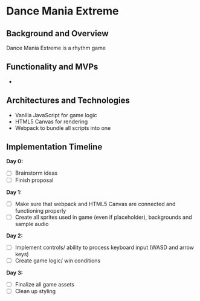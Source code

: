 # Dance Mania Extreme

## Background and Overview
Dance Mania Extreme is a rhythm game

## Functionality and MVPs
* 

## Architectures and Technologies

* Vanilla JavaScript for game logic
* HTML5 Canvas for rendering
* Webpack to bundle all scripts into one

## Implementation Timeline
**Day 0:**
  - [ ] Brainstorm ideas
  - [ ] Finish proposal
  
**Day 1:**
  - [ ] Make sure that webpack and HTML5 Canvas are connected and functioning properly
  - [ ] Create all sprites used in game (even if placeholder), backgrounds and sample audio

**Day 2:**
  - [ ] Implement controls/ ability to process keyboard input (WASD and arrow keys)
  - [ ] Create game logic/ win conditions
  
**Day 3:**
  - [ ] Finalize all game assets
  - [ ] Clean up styling

